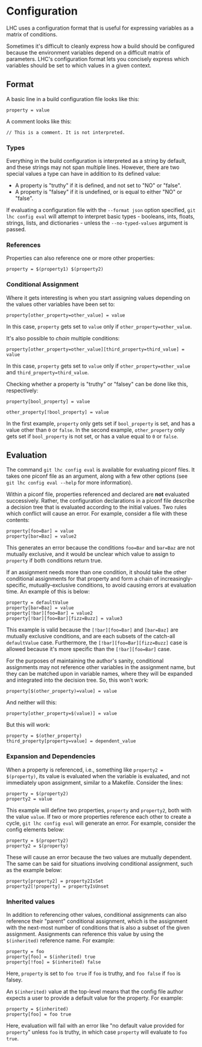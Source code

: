 # Configuration

LHC uses a configuration format that is useful for expressing variables as a matrix of conditions.

Sometimes it's difficult to cleanly express how a build should be configured because the environment variables depend on a difficult matrix of parameters. LHC's configuration format lets you concisely express which variables should be set to which values in a given context.

## Format

A basic line in a build configuration file looks like this:
```
property = value
```

A comment looks like this:
```
// This is a comment. It is not interpreted.
```

### Types
Everything in the build configuration is interpreted as a string by default, and these strings may not span multiple lines. However, there are two special values a type can have in addition to its defined value:

- A property is "truthy" if it is defined, and not set to "NO" or "false".
- A property is "falsey" if it is undefined, or is equal to either "NO" or "false".

If evaluating a configuration file with the `--format json` option specified, `git lhc config eval` will attempt to interpret basic types - booleans, ints, floats, strings, lists, and dictionaries - unless the `--no-typed-values` argument is passed.

### References

Properties can also reference one or more other properties:
```
property = $(property1) $(property2)
```

### Conditional Assignment

Where it gets interesting is when you start assigning values depending on the values other variables have been set to:
```
property[other_property=other_value] = value
```
In this case, `property` gets set to `value` only if `other_property=other_value`.

It's also possible to *chain* multiple conditions:
```
property[other_property=other_value][third_property=third_value] = value
```
In this case, `property` gets set to `value` only if `other_property=other_value` and `third_property=third_value`.

Checking whether a property is "truthy" or "falsey" can be done like this, respectively:
```
property[bool_property] = value

other_property[!bool_property] = value
```

In the first example, `property` only gets set if `bool_property` is set, and has a value other than `0` or `false`. In the second example, `other_property` only gets set if `bool_property` is not set, or has a value equal to `0` or `false`.

## Evaluation

The command `git lhc config eval` is available for evaluating piconf files. It takes one piconf file as an argument, along with a few other options (see `git lhc config eval --help` for more information).

Within a piconf file, properties referenced and declared are **not** evaluated successively. Rather, the configuration declarations in a piconf file describe a decision tree that is evaluated according to the initial values. Two rules which conflict will cause an error. For example, consider a file with these contents:
```
property[foo=Bar] = value
property[bar=Baz] = value2
```

This generates an error because the conditions `foo=Bar` and `bar=Baz` are not mutually exclusive, and it would be unclear which value to assign to `property` if both conditions return true.

If an assignment needs more than one condition, it should take the other conditional assignments for that property and form a chain of increasingly-specific, mutually-exclusive conditions, to avoid causing errors at evaluation time. An example of this is below:

```
property = defaultValue
property[bar=Baz] = value
property[!bar][foo=Bar] = value2
property[!bar][foo=Bar][fizz=Buzz] = value3
```

This example is valid because the `[!bar][foo=Bar]` and `[bar=Baz]` are mutually exclusive conditions, and are each subsets of the catch-all `defaultValue` case. Furthermore, the `[!bar][foo=Bar][fizz=Buzz]` case is allowed because it's more specific than the `[!bar][foo=Bar]` case.


For the purposes of maintaining the author's sanity, conditional assignments may not reference other variables in the assignment name, but they can be matched upon in variable names, where they will be expanded and integrated into the decision tree. So, this won't work: 
```
property[$(other_property)=value] = value
```

And neither will this:
```
property[other_property=$(value)] = value
```

But this will work:
```
property = $(other_property)
third_property[property=value] = dependent_value
```

### Expansion and Dependencies

When a property is referenced, i.e., something like `property2 = $(property)`, its value is evaluated when the variable is evaluated, and not immediately upon assignment, similar to a Makefile. Consider the lines:

```
property = $(property2)
property2 = value
```

This example will define two properties, `property` and `property2`, both with the value `value`. If two or more properties reference each other to create a cycle, `git lhc config eval` will generate an error. For example, consider the config elements below:

```
property = $(property2)
property2 = $(property)
```

These will cause an error because the two values are mutually dependent. The same can be said for situations involving conditional assignment, such as the example below:
```
property[property2] = property2IsSet
property2[!property] = propertyIsUnset
```

### Inherited values

In addition to referencing other values, conditional assignments can also reference their "parent" conditional assignment, which is the assignment with the next-most number of conditions that is also a subset of the given assignment. Assignments can reference this value by using the `$(inherited)` reference name. For example:

```
property = foo
property[foo] = $(inherited) true
property[!foo] = $(inherited) false
```

Here, `property` is set to `foo true` if `foo` is truthy, and `foo false` if `foo` is falsey.

An `$(inherited)` value at the top-level means that the config file author expects a user to provide a default value for the property. For example:

```
property = $(inherited)
property[foo] = foo true
```

Here, evaluation will fail with an error like "no default value provided for `property`" unless `foo` is truthy, in which case `property` will evaluate to `foo true`.
